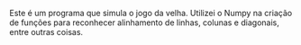 Este é um programa que simula o jogo da velha. Utilizei o Numpy na criação de funções para reconhecer alinhamento de linhas, colunas e diagonais, entre outras coisas.
